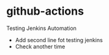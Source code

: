 # github-actions
Testing Jenkins Automation
- Add second line fot testing jenkins
- Check another time

